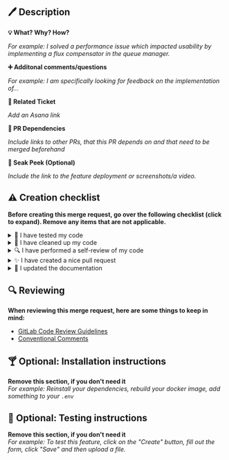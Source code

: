 ##  🖊️ Description
**💡 What? Why? How?**

*For example: I solved a performance issue which impacted usability by implementing a flux compensator in the queue manager.*

**➕ Additonal comments/questions**

*For example: I am specifically looking for feedback on the implementation of...*

**📎 Related Ticket**

*Add an Asana link*

**🔗 PR Dependencies**

*Include links to other PRs, that this PR depends on and that need to be merged beforehand*

**👀 Seak Peek (Optional)**

*Include the link to the feature deployment or screenshots/a video.*


## ⚠️ Creation checklist

**Before creating this merge request, go over the following checklist (click to expand).
Remove any items that are not applicable.**

<details><summary>💪 I have tested my code</summary>

- [ ] The automated tests are passing.
- [ ] I have manually tested this feature
</details>

<details><summary>🧼 I have cleaned up my code</summary>

- [ ] I have removed dependencies that were just for testing.
- [ ] I have removed debug logging.
- [ ] My code does not generate new warnings.
- [ ] My code does not depend on new vulnerable packages.
- [ ] The commit messages are precise, make sense and follow the [conventional commits](https://conventionalcomments.org/) standard (rebase the PR with `--interactive` if applicable, keeping commits in sensible chunks if possible).
</details>

<details><summary>🔍 I have performed a self-review of my code</summary>

- [ ] My code is self-documenting or has links to necessary documentation.
- [ ] New function and variables names can be understood by new developers with basic project knowledge.
</details> 

<details><summary>✨ I have created a nice pull request</summary>

- [ ] It has a clear title.
- [ ] It follows the template, has a clear description and testing instructions if needed.
- [ ] It references applicable Asana tickets.
- [ ] It targets the right branch.
- [ ] I removed not applicable sections of the PR template.
- [ ] [optional] I added a GIF of my favorite animal to the PR description to lighten the mood of my colleagues.
</details> 

<details><summary>📝 I updated the documentation</summary>

- [ ] I updated the documentation in this repository.
- [ ] I updated the [tech manual](https://manual.i.wheelmap.tech/).
</details> 


## 🔍 Reviewing

**When reviewing this merge request, here are some things to keep in mind:**

- [GitLab Code Review Guidelines](https://docs.gitlab.com/ee/development/code_review.html#reviewing-a-merge-request)
- [Conventional Comments](https://conventionalcomments.org/#format)


## 🍸 Optional: Installation instructions

**Remove this section, if you don't need it**  
_For example: Reinstall your dependencies, rebuild your docker image, add something to your `.env`_


## 🔬 Optional: Testing instructions

**Remove this section, if you don't need it**  
_For example: To test this feature, click on the "Create" button, fill out the form, click "Save" and then upload a file._
